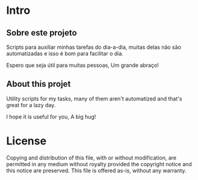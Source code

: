 # Intro
## Sobre este projeto
Scripts para auxiliar minhas tarefas do dia-a-dia, muitas delas não são automatizadas e isso é bom para facilitar o dia.

Espero que seja útil para muitas pessoas,
Um grande abraço!

## About this projet
Utility scripts for my tasks, many of them aren't automatized and that's great for a lazy day.

I hope it is useful for you,
A big hug!

# License
Copying and distribution of this file, with or without modification, are permitted in any medium without royalty provided the copyright notice and this notice are preserved. This file is offered as-is, without any warranty.
